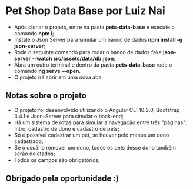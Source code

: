 # Pet Shop Data Base por Luiz Nai

- Após clonar o projeto, entre na pasta **pets-data-base** e execute o comando **npm i**;
- Instale o Json Server para simular um banco de dados **npm install -g json-server**;
- Rode o seguinte comando para rodar o banco de dados fake **json-server --watch src/assets/data/db.json**;
- Abra um outro terminal e dentro da pasta **pets-data-base** rode o comando **ng serve --open**.
- O projeto irá abrir em uma nova aba.

## Notas sobre o projeto

- O projeto foi desenvolvido utilizando o Angular CLI 10.2.0, Bootstrap 3.4.1 e Json-Server para simular o back-end;
- Há um sistema de rotas para simular a navegação entre três "páginas": Intro, cadastro de dono e cadastro de pets;
- Só é possível cadastrar um pet, se houver pelo menos um dono cadastrado;
- Se o usuário remover um dono, todos os pets desse dono também serão deletados;
- Todos os campos são obrigatórios;

## Obrigado pela oportunidade :)
